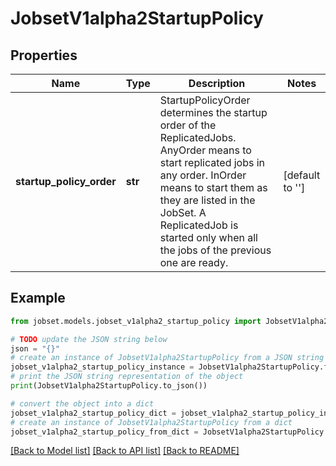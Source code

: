 # JobsetV1alpha2StartupPolicy


## Properties

Name | Type | Description | Notes
------------ | ------------- | ------------- | -------------
**startup_policy_order** | **str** | StartupPolicyOrder determines the startup order of the ReplicatedJobs. AnyOrder means to start replicated jobs in any order. InOrder means to start them as they are listed in the JobSet. A ReplicatedJob is started only when all the jobs of the previous one are ready. | [default to '']

## Example

```python
from jobset.models.jobset_v1alpha2_startup_policy import JobsetV1alpha2StartupPolicy

# TODO update the JSON string below
json = "{}"
# create an instance of JobsetV1alpha2StartupPolicy from a JSON string
jobset_v1alpha2_startup_policy_instance = JobsetV1alpha2StartupPolicy.from_json(json)
# print the JSON string representation of the object
print(JobsetV1alpha2StartupPolicy.to_json())

# convert the object into a dict
jobset_v1alpha2_startup_policy_dict = jobset_v1alpha2_startup_policy_instance.to_dict()
# create an instance of JobsetV1alpha2StartupPolicy from a dict
jobset_v1alpha2_startup_policy_from_dict = JobsetV1alpha2StartupPolicy.from_dict(jobset_v1alpha2_startup_policy_dict)
```
[[Back to Model list]](../README.md#documentation-for-models) [[Back to API list]](../README.md#documentation-for-api-endpoints) [[Back to README]](../README.md)


